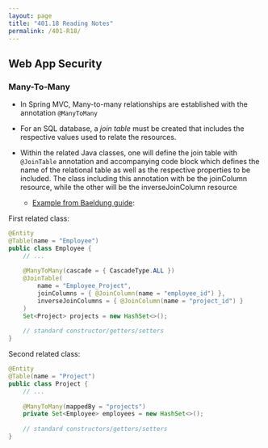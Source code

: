 ```yaml
---
layout: page
title: "401.18 Reading Notes"
permalink: /401-R18/
---
```


## Web App Security

### Many-To-Many

* In Spring MVC, Many-to-many relationships are established with the annotation `@ManyToMany`

* For an SQL database, a *join table* must be created that includes the respective values used to relate the resources.

* Within the related Java classes, one will define the join table with `@JoinTable` annotation and accompanying code block which defines the name of the relational table as well as the respective properties to be included. The class including this annotation with be the joinColumn resource, while the other will be the inverseJoinColumn resource
  * [Example from Baeldung guide](https://www.baeldung.com/hibernate-many-to-many):

First related class:

```java
@Entity
@Table(name = "Employee")
public class Employee { 
    // ...
 
    @ManyToMany(cascade = { CascadeType.ALL })
    @JoinTable(
        name = "Employee_Project", 
        joinColumns = { @JoinColumn(name = "employee_id") }, 
        inverseJoinColumns = { @JoinColumn(name = "project_id") }
    )
    Set<Project> projects = new HashSet<>();
   
    // standard constructor/getters/setters
}
  ```

Second related class:

```java
@Entity
@Table(name = "Project")
public class Project {    
    // ...  
 
    @ManyToMany(mappedBy = "projects")
    private Set<Employee> employees = new HashSet<>();
    
    // standard constructors/getters/setters   
}
```

### 
